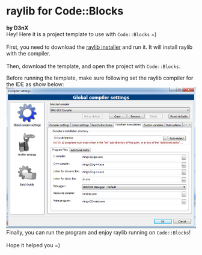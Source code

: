 # raylib for Code::Blocks
**by D3nX**
<br/>
Hey! Here it is a project template to use with `Code::Blocks` =)
<br/><br/>
First, you need to download the [raylib installer](https://www.raylib.com) and run it. It will install raylib with the compiler.
<br/><br/>
Then, download the template, and open the project with `Code::Blocks`.

Before running the template, make sure following set the raylib compiler for the IDE as show below:
<br>
![Compiler Settings](compiler_settings.png)
<br/>
Finally, you can run the program and enjoy raylib running on `Code::Blocks`!
<br /><br />
Hope it helped you =)
